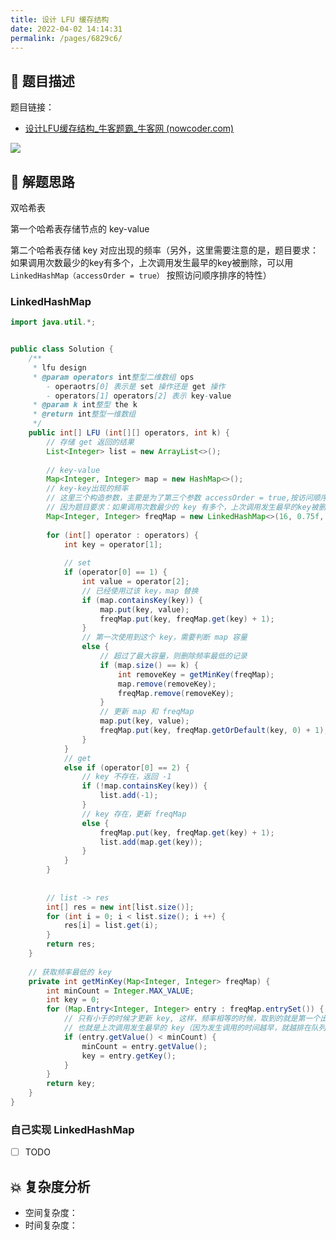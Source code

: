 ```yaml
---
title: 设计 LFU 缓存结构
date: 2022-04-02 14:14:31
permalink: /pages/6829c6/
---
```

## 📃 题目描述

题目链接：

- [设计LFU缓存结构_牛客题霸_牛客网 (nowcoder.com)](https://www.nowcoder.com/practice/93aacb4a887b46d897b00823f30bfea1?tpId=295&tqId=1006014&ru=/exam/oj&qru=/ta/format-top101/question-ranking&sourceUrl=%2Fexam%2Foj%3Ftab%3D%E7%AE%97%E6%B3%95%E7%AF%87%26topicId%3D295)

![](https://cs-wiki.oss-cn-shanghai.aliyuncs.com/img/20220402141524.png)

## 🔔 解题思路

双哈希表

第一个哈希表存储节点的 key-value

第二个哈希表存储 key 对应出现的频率（另外，这里需要注意的是，题目要求：如果调用次数最少的key有多个，上次调用发生最早的key被删除，可以用 `LinkedHashMap（accessOrder = true）` 按照访问顺序排序的特性）

### LinkedHashMap


```java
import java.util.*;


public class Solution {
    /**
     * lfu design
     * @param operators int整型二维数组 ops
        - operaotrs[0] 表示是 set 操作还是 get 操作
        - operators[1] operators[2] 表示 key-value
     * @param k int整型 the k
     * @return int整型一维数组
     */
    public int[] LFU (int[][] operators, int k) {
        // 存储 get 返回的结果
        List<Integer> list = new ArrayList<>();
        
        // key-value
        Map<Integer, Integer> map = new HashMap<>();
        // key-key出现的频率
        // 这里三个构造参数，主要是为了第三个参数 accessOrder = true,按访问顺序排序，默认为 false 按照插入顺序)
        // 因为题目要求：如果调用次数最少的 key 有多个，上次调用发生最早的key被删除
        Map<Integer, Integer> freqMap = new LinkedHashMap<>(16, 0.75f, true);
        
        for (int[] operator : operators) {
            int key = operator[1];
            
            // set
            if (operator[0] == 1) {
                int value = operator[2];
                // 已经使⽤过该 key，map 替换
                if (map.containsKey(key)) {
                    map.put(key, value);
                    freqMap.put(key, freqMap.get(key) + 1);
                }
                // 第⼀次使⽤到这个 key，需要判断 map 容量
                else {
                    // 超过了最大容量，则删除频率最低的记录
                    if (map.size() == k) {
                        int removeKey = getMinKey(freqMap);
                        map.remove(removeKey);
                        freqMap.remove(removeKey);
                    }
                    // 更新 map 和 freqMap
                    map.put(key, value);
                    freqMap.put(key, freqMap.getOrDefault(key, 0) + 1);
                }
            }
            // get
            else if (operator[0] == 2) {
                // key 不存在，返回 -1
                if (!map.containsKey(key)) {
                    list.add(-1);
                }
                // key 存在，更新 freqMap
                else {
                    freqMap.put(key, freqMap.get(key) + 1);
                    list.add(map.get(key));
                }
            }
        }
        
        
        // list -> res
        int[] res = new int[list.size()];
        for (int i = 0; i < list.size(); i ++) {
            res[i] = list.get(i);
        }
        return res;
    }
    
    // 获取频率最低的 key
    private int getMinKey(Map<Integer, Integer> freqMap) {
        int minCount = Integer.MAX_VALUE;
        int key = 0;
        for (Map.Entry<Integer, Integer> entry : freqMap.entrySet()) {
            // 只有小于的时候才更新 key, 这样，频率相等的时候，取到的就是第一个出现该频率的 key
            // 也就是上次调用发生最早的 key（因为发生调用的时间越早，就越排在队列的前面）
            if (entry.getValue() < minCount) {
                minCount = entry.getValue();
                key = entry.getKey();
            }
        }
        return key;
    }
}
```

### 自己实现 LinkedHashMap

- [ ] TODO

## 💥 复杂度分析

- 空间复杂度：
- 时间复杂度：

